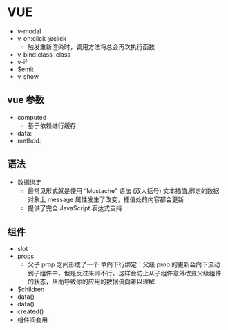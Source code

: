 # VUE

* v-modal
* v-on:click  @click
    - 触发重新渲染时，调用方法将总会再次执行函数
* v-bind:class :class
* v-if
* $emit
* v-show

## vue 参数

* computed
    - 基于依赖进行缓存
* data:
* method:

## 语法

* 数据绑定
    - 最常见形式就是使用 “Mustache” 语法 (双大括号) 文本插值,绑定的数据对象上 message 属性发生了改变，插值处的内容都会更新
    - 提供了完全 JavaScript 表达式支持

## 组件

* slot
* props
    - 父子 prop 之间形成了一个 单向下行绑定：父级 prop 的更新会向下流动到子组件中，但是反过来则不行。这样会防止从子组件意外改变父级组件的状态，从而导致你的应用的数据流向难以理解
* $children
* data()
* data()
* created()
* 组件间套用